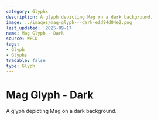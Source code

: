 ```yaml
---
category: Glyphs
description: A glyph depicting Mag on a dark background.
image: ../images/mag-glyph---dark-edd94d04e2.png
last_updated: '2025-09-17'
name: Mag Glyph - Dark
source: WFCD
tags:
- Glyph
- Glyphs
tradable: false
type: Glyph
---
```


# Mag Glyph - Dark

A glyph depicting Mag on a dark background.

